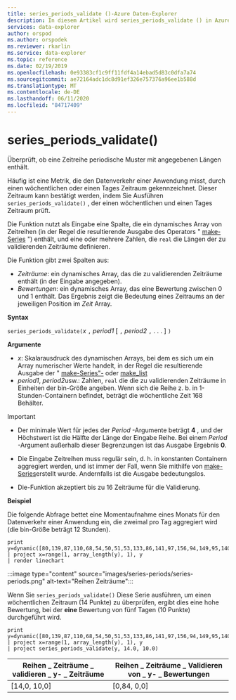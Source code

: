 ```yaml
---
title: series_periods_validate ()-Azure Daten-Explorer
description: In diesem Artikel wird series_periods_validate () in Azure Daten-Explorer beschrieben.
services: data-explorer
author: orspod
ms.author: orspodek
ms.reviewer: rkarlin
ms.service: data-explorer
ms.topic: reference
ms.date: 02/19/2019
ms.openlocfilehash: 0e93383cf1c9ff11fdf4a14ebad5d83c0dfa7a74
ms.sourcegitcommit: ae72164adc1dc8d91ef326e757376a96ee1b588d
ms.translationtype: MT
ms.contentlocale: de-DE
ms.lasthandoff: 06/11/2020
ms.locfileid: "84717409"
---
```

# <a name="series_periods_validate"></a>series_periods_validate()

Überprüft, ob eine Zeitreihe periodische Muster mit angegebenen Längen enthält.  

Häufig ist eine Metrik, die den Datenverkehr einer Anwendung misst, durch einen wöchentlichen oder einen Tages Zeitraum gekennzeichnet. Dieser Zeitraum kann bestätigt werden, indem Sie Ausführen `series_periods_validate()` , der einen wöchentlichen und einen Tages Zeitraum prüft.

Die Funktion nutzt als Eingabe eine Spalte, die ein dynamisches Array von Zeitreihen (in der Regel die resultierende Ausgabe des Operators " [make-Series](make-seriesoperator.md) ") enthält, und eine oder mehrere Zahlen, die `real` die Längen der zu validierenden Zeiträume definieren.

Die Funktion gibt zwei Spalten aus:
* *Zeiträume*: ein dynamisches Array, das die zu validierenden Zeiträume enthält (in der Eingabe angegeben).
* *Bewertungen*: ein dynamisches Array, das eine Bewertung zwischen 0 und 1 enthält. Das Ergebnis zeigt die Bedeutung eines Zeitraums an der jeweiligen Position im *Zeit* Array.

**Syntax**

`series_periods_validate(`*x* `,` *period1* [ `,` *period2* `,` . . . ] `)`

**Argumente**

* *x*: Skalarausdruck des dynamischen Arrays, bei dem es sich um ein Array numerischer Werte handelt, in der Regel die resultierende Ausgabe der " [make-Series"-](make-seriesoperator.md) oder [make_list](makelist-aggfunction.md)
* *period1*, *period2*usw.: Zahlen, `real` die die zu validierenden Zeiträume in Einheiten der bin-Größe angeben. Wenn sich die Reihe z. b. in 1-Stunden-Containern befindet, beträgt die wöchentliche Zeit 168 Behälter.

> [!IMPORTANT]
> * Der minimale Wert für jedes der *Period* -Argumente beträgt **4** , und der Höchstwert ist die Hälfte der Länge der Eingabe Reihe. Bei einem *Period* -Argument außerhalb dieser Begrenzungen ist das Ausgabe Ergebnis **0**.
>
> * Die Eingabe Zeitreihen muss regulär sein, d. h. in konstanten Containern aggregiert werden, und ist immer der Fall, wenn Sie mithilfe von [make-Series](make-seriesoperator.md)erstellt wurde. Andernfalls ist die Ausgabe bedeutungslos.
> 
> * Die-Funktion akzeptiert bis zu 16 Zeiträume für die Validierung.

**Beispiel**

Die folgende Abfrage bettet eine Momentaufnahme eines Monats für den Datenverkehr einer Anwendung ein, die zweimal pro Tag aggregiert wird (die bin-Größe beträgt 12 Stunden).

<!-- csl: https://help.kusto.windows.net:443/Samples -->
```kusto
print y=dynamic([80,139,87,110,68,54,50,51,53,133,86,141,97,156,94,149,95,140,77,61,50,54,47,133,72,152,94,148,105,162,101,160,87,63,53,55,54,151,103,189,108,183,113,175,113,178,90,71,62,62,65,165,109,181,115,182,121,178,114,170])
| project x=range(1, array_length(y), 1), y  
| render linechart 
```

:::image type="content" source="images/series-periods/series-periods.png" alt-text="Reihen Zeiträume":::

Wenn Sie `series_periods_validate()` Diese Serie ausführen, um einen wöchentlichen Zeitraum (14 Punkte) zu überprüfen, ergibt dies eine hohe Bewertung, bei der **eine** Bewertung von fünf Tagen (10 Punkte) durchgeführt wird.

<!-- csl: https://help.kusto.windows.net:443/Samples -->
```kusto
print y=dynamic([80,139,87,110,68,54,50,51,53,133,86,141,97,156,94,149,95,140,77,61,50,54,47,133,72,152,94,148,105,162,101,160,87,63,53,55,54,151,103,189,108,183,113,175,113,178,90,71,62,62,65,165,109,181,115,182,121,178,114,170])
| project x=range(1, array_length(y), 1), y  
| project series_periods_validate(y, 14.0, 10.0)
```

| Reihen \_ Zeiträume \_ validieren \_ y- \_ Zeiträume  | Reihen \_ Zeiträume \_ Validieren von \_ y- \_ Bewertungen |
|-------------|-------------------|
| [14,0, 10,0] | [0,84, 0,0]  |
